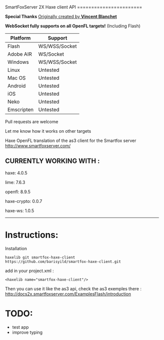 
SmartFoxServer 2X Haxe client API =======================    
    
 **Special Thanks** [Originally created by **Vincent Blanchet**](https://github.com/boorik/smartfox-haxe-client)    
    
**WebSocket fully supports on all OpenFL targets!** (Including Flash)    

|Platform|Support|
|--|--|
|Flash|WS/WSS/Socket|
|Adobe AIR|WS/Socket|
|Windows|WS/WSS/Socket|
|Linux|Untested|
|Mac OS|Untested|
|Android|Untested|
|iOS|Untested|
|Neko|Untested|
|Emscripten|Untested|
    
Pull requests are welcome    
    
Let me know how it works on other targets

Haxe OpenFL translation of the as3 client for the Smartfox server http://www.smartfoxserver.com/    

CURRENTLY WORKING WITH :  
----------------------------------  

haxe: 4.0.5  
    
lime: 7.6.3   
    
openfl: 8.9.5  
    
haxe-crypto: 0.0.7    
  
haxe-ws: 1.0.5  
    
----------------------------------    
    
Instructions:  
=====  
Installation
 
```
haxelib git smartfox-haxe-client https://github.com/barisyild/smartfox-haxe-client.git
```    
 add in your project.xml :    
```
<haxelib name="smartfox-haxe-client"/>
```
Then you can use it like the as3 api, check the as3 exemples there :    
http://docs2x.smartfoxserver.com/ExamplesFlash/introduction    
  
TODO:  
====
* test app    
* improve typing